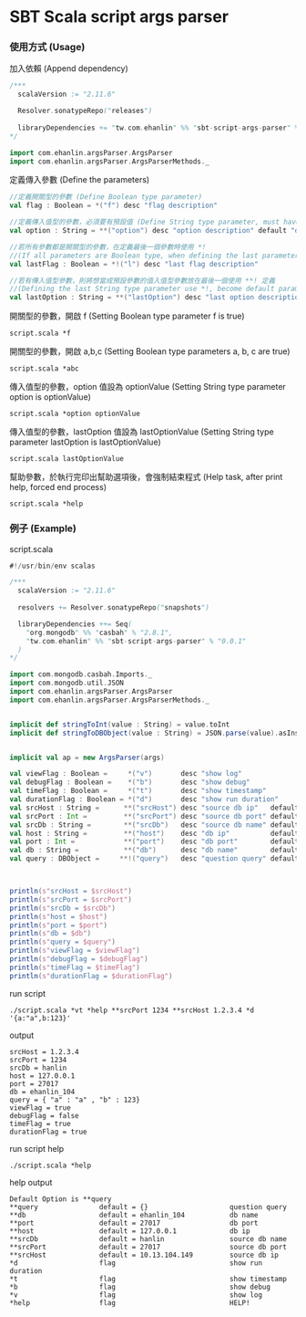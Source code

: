 # SBT Scala script args parser

### 使用方式 (Usage)

加入依賴 (Append dependency)
```scala
/***
  scalaVersion := "2.11.6"

  Resolver.sonatypeRepo("releases")
  
  libraryDependencies += "tw.com.ehanlin" %% "sbt-script-args-parser" % "0.0.1"
*/

import com.ehanlin.argsParser.ArgsParser
import com.ehanlin.argsParser.ArgsParserMethods._
```

定義傳入參數 (Define the parameters)
```scala
//定義開關型的參數 (Define Boolean type parameter)
val flag : Boolean = *("f") desc "flag description"

//定義傳入值型的參數，必須要有預設值 (Define String type parameter, must have a default value)
val option : String = **("option") desc "option description" default "default value"

//若所有參數都是開關型的參數，在定義最後一個參數時使用 *!
//(If all parameters are Boolean type, when defining the last parameter use *!)
val lastFlag : Boolean = *!("l") desc "last flag description"

//若有傳入值型參數，則將想當成預設參數的值入值型參數放在最後一個使用 **! 定義
//(Defining the last String type parameter use *!, become default parameter)
val lastOption : String = **("lastOption") desc "last option description" default "default value"
```

開關型的參數，開啟 f (Setting Boolean type parameter f is true)
```shell
script.scala *f
```

開關型的參數，開啟 a,b,c (Setting Boolean type parameters a, b, c are true)
```shell
script.scala *abc
```

傳入值型的參數，option 值設為 optionValue (Setting String type parameter option is optionValue)
```
script.scala *option optionValue
```

傳入值型的參數，lastOption 值設為 lastOptionValue (Setting String type parameter lastOption is lastOptionValue)
```
script.scala lastOptionValue
```

幫助參數，於執行完印出幫助選項後，會強制結束程式 (Help task, after print help, forced end process)
```shell
script.scala *help
```

### 例子 (Example)

script.scala
```scala
#!/usr/bin/env scalas

/***
  scalaVersion := "2.11.6"
  
  resolvers += Resolver.sonatypeRepo("snapshots")

  libraryDependencies ++= Seq(
    "org.mongodb" %% "casbah" % "2.8.1",
    "tw.com.ehanlin" %% "sbt-script-args-parser" % "0.0.1"
  )
*/

import com.mongodb.casbah.Imports._
import com.mongodb.util.JSON
import com.ehanlin.argsParser.ArgsParser
import com.ehanlin.argsParser.ArgsParserMethods._


implicit def stringToInt(value : String) = value.toInt
implicit def stringToDBObject(value : String) = JSON.parse(value).asInstanceOf[DBObject]


implicit val ap = new ArgsParser(args)

val viewFlag : Boolean =     *("v")       desc "show log"
val debugFlag : Boolean =    *("b")       desc "show debug"
val timeFlag : Boolean =     *("t")       desc "show timestamp"
val durationFlag : Boolean = *("d")       desc "show run duration"
val srcHost : String =      **("srcHost") desc "source db ip"   default "10.13.104.149"
val srcPort : Int =         **("srcPort") desc "source db port" default "27017"
val srcDb : String =        **("srcDb")   desc "source db name" default "hanlin"
val host : String =         **("host")    desc "db ip"          default "127.0.0.1"
val port : Int =            **("port")    desc "db port"        default "27017"
val db : String =           **("db")      desc "db name"        default "ehanlin_104"
val query : DBObject =     **!("query")   desc "question query" default "{}"



println(s"srcHost = $srcHost")
println(s"srcPort = $srcPort")
println(s"srcDb = $srcDb")
println(s"host = $host")
println(s"port = $port")
println(s"db = $db")
println(s"query = $query")
println(s"viewFlag = $viewFlag")
println(s"debugFlag = $debugFlag")
println(s"timeFlag = $timeFlag")
println(s"durationFlag = $durationFlag")
```

run script
```shell
./script.scala *vt *help **srcPort 1234 **srcHost 1.2.3.4 *d '{a:"a",b:123}'
```

output
```shell
srcHost = 1.2.3.4
srcPort = 1234
srcDb = hanlin
host = 127.0.0.1
port = 27017
db = ehanlin_104
query = { "a" : "a" , "b" : 123}
viewFlag = true
debugFlag = false
timeFlag = true
durationFlag = true
```

run script help
```shell
./script.scala *help
```

help output
```shell
Default Option is **query
**query               default = {}                    question query
**db                  default = ehanlin_104           db name
**port                default = 27017                 db port
**host                default = 127.0.0.1             db ip
**srcDb               default = hanlin                source db name
**srcPort             default = 27017                 source db port
**srcHost             default = 10.13.104.149         source db ip
*d                    flag                            show run duration
*t                    flag                            show timestamp
*b                    flag                            show debug
*v                    flag                            show log
*help                 flag                            HELP!
```